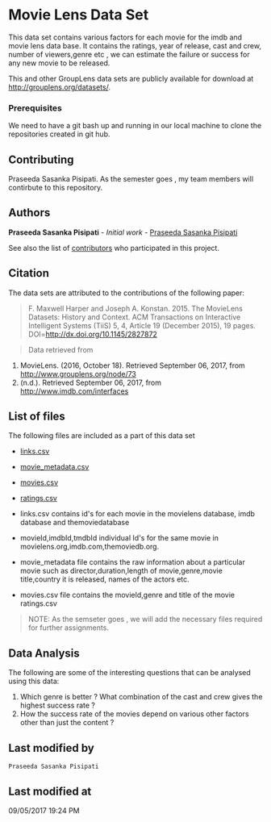 # Movie Lens Data Set

This data set contains various factors for each movie for the imdb and movie lens data base. It contains the ratings, year of release, cast and crew, number of viewers,genre etc , we can estimate the failure or success for any new movie to be released.

This and other GroupLens data sets are publicly available for download at <http://grouplens.org/datasets/>.


### Prerequisites

We need to have a git bash up and running in our local machine to clone the repositories created in git hub.


## Contributing

Praseeda Sasanka Pisipati. As the semester goes , my team members will contirbute to this repository.

## Authors

**Praseeda Sasanka Pisipati** - *Initial work* - [Praseeda Sasanka Pisipati](https://github.com/PraseedaSasankaPisipati)

See also the list of [contributors](https://github.com/PraseedaSasankaPisipati/Assignment-1-D2Decisions/graphs/contributors) who participated in this project.

## Citation

The data sets are attributed to the contributions of the following paper:

> F. Maxwell Harper and Joseph A. Konstan. 2015. The MovieLens Datasets: History and Context. ACM Transactions on Interactive Intelligent Systems (TiiS) 5, 4, Article 19 (December 2015), 19 pages. DOI=<http://dx.doi.org/10.1145/2827872>

>Data retrieved from

1. MovieLens. (2016, October 18). Retrieved September 06, 2017, from http://www.grouplens.org/node/73
2. (n.d.). Retrieved September 06, 2017, from http://www.imdb.com/interfaces

## List of files 

The following files are included as a part of this data set
 * [links.csv](links.csv) 
 * [movie_metadata.csv](movie_metadata.csv)
 * [movies.csv](movies.csv)
 * [ratings.csv](ratings.csv)
 

* links.csv contains id's for each movie in the movielens database, imdb database and themoviedatabase

* movieId,imdbId,tmdbId individual Id's for the same movie in movielens.org,imdb.com,themoviedb.org.

* movie_metadata file contains the raw information about a particular movie such as director,duration,length of movie,genre,movie title,country it is released, names of the actors etc.

* movies.csv file contains the movieId,genre and title of the movie
ratings.csv	

> NOTE: As the semseter goes , we will add the necessary files required for further assignments.

## Data Analysis

The following are some of the interesting questions that can be analysed using this data:

1. Which genre is better ? What combination of the cast and crew gives the highest success rate ? 
2. How the success rate of the movies depend on various other factors other than just the content ?

## Last modified by
    Praseeda Sasanka Pisipati

## Last modified at
   09/05/2017 19:24 PM  

